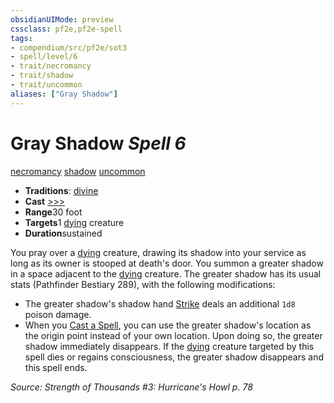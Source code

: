 ```yaml
---
obsidianUIMode: preview
cssclass: pf2e,pf2e-spell
tags:
- compendium/src/pf2e/sot3
- spell/level/6
- trait/necromancy
- trait/shadow
- trait/uncommon
aliases: ["Gray Shadow"]
---
```

# Gray Shadow *Spell 6*   
[necromancy](/rules/traits/necromancy.md)  [shadow](/rules/traits/shadow.md)  [uncommon](/rules/traits/uncommon.md)  

- **Traditions**: [divine](/rules/traits/divine.md)
- **Cast** [>>>](/rules/core-rulebook/chapter-9-playing-the-game.md#Actions "Three-Action") 
- **Range**30 foot
- **Targets**1 [dying](/rules/conditions.md#Dying) creature
- **Duration**sustained

You pray over a [dying](/rules/conditions.md#Dying) creature, drawing its shadow into your service as long as its owner is stooped at death's door. You summon a greater shadow in a space adjacent to the [dying](/rules/conditions.md#Dying) creature. The greater shadow has its usual stats (Pathfinder Bestiary 289), with the following modifications:

- The greater shadow's shadow hand [Strike](/rules/actions/strike.md) deals an additional `1d8` poison damage.
- When you [Cast a Spell](/rules/actions/cast-a-spell.md), you can use the greater shadow's location as the origin point instead of your own location. Upon doing so, the greater shadow immediately disappears. If the [dying](/rules/conditions.md#Dying) creature targeted by this spell dies or regains consciousness, the greater shadow disappears and this spell ends.

*Source: Strength of Thousands #3: Hurricane's Howl p. 78*
